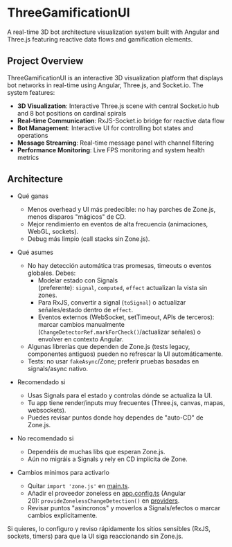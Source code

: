 # ThreeGamificationUI

A real-time 3D bot architecture visualization system built with Angular and Three.js featuring reactive data flows and gamification elements.

## Project Overview

ThreeGamificationUI is an interactive 3D visualization platform that displays bot networks in real-time using Angular, Three.js, and Socket.io. The system features:

- **3D Visualization**: Interactive Three.js scene with central Socket.io hub and 8 bot positions on cardinal spirals
- **Real-time Communication**: RxJS-Socket.io bridge for reactive data flow
- **Bot Management**: Interactive UI for controlling bot states and operations
- **Message Streaming**: Real-time message panel with channel filtering
- **Performance Monitoring**: Live FPS monitoring and system health metrics

## Architecture



-   Qué ganas

    -   Menos overhead y UI más predecible: no hay parches de Zone.js, menos disparos "mágicos" de CD.
    -   Mejor rendimiento en eventos de alta frecuencia (animaciones, WebGL, sockets).
    -   Debug más limpio (call stacks sin Zone.js).
-   Qué asumes

    -   No hay detección automática tras promesas, timeouts o eventos globales. Debes:
        -   Modelar estado con Signals (preferente): `signal`, `computed`, `effect` actualizan la vista sin zones.
        -   Para RxJS, convertir a signal (`toSignal`) o actualizar señales/estado dentro de `effect`.
        -   Eventos externos (WebSocket, setTimeout, APIs de terceros): marcar cambios manualmente (`ChangeDetectorRef.markForCheck()`/actualizar señales) o envolver en contexto Angular.
    -   Algunas librerías que dependen de Zone.js (tests legacy, componentes antiguos) pueden no refrescar la UI automáticamente.
    -   Tests: no usar `fakeAsync`/Zone; preferir pruebas basadas en signals/async nativo.
-   Recomendado si

    -   Usas Signals para el estado y controlas dónde se actualiza la UI.
    -   Tu app tiene render/inputs muy frecuentes (Three.js, canvas, mapas, websockets).
    -   Puedes revisar puntos donde hoy dependes de "auto-CD" de Zone.js.
-   No recomendado si

    -   Dependéis de muchas libs que esperan Zone.js.
    -   Aún no migráis a Signals y rely en CD implícita de Zone.
-   Cambios mínimos para activarlo

    -   Quitar `import 'zone.js'` en [main.ts](vscode-file://vscode-app/c:/Program%20Files/Microsoft%20VS%20Code/resources/app/out/vs/code/electron-browser/workbench/workbench.html).
    -   Añadir el proveedor zoneless en [app.config.ts](vscode-file://vscode-app/c:/Program%20Files/Microsoft%20VS%20Code/resources/app/out/vs/code/electron-browser/workbench/workbench.html) (Angular 20): `provideZonelessChangeDetection()` en [providers](vscode-file://vscode-app/c:/Program%20Files/Microsoft%20VS%20Code/resources/app/out/vs/code/electron-browser/workbench/workbench.html).
    -   Revisar puntos "asíncronos" y moverlos a Signals/efectos o marcar cambios explícitamente.

Si quieres, lo configuro y reviso rápidamente los sitios sensibles (RxJS, sockets, timers) para que la UI siga reaccionando sin Zone.js.